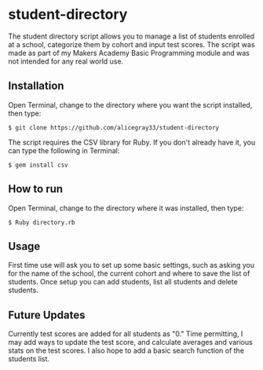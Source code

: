 # student-directory

The student directory script allows you to manage a list of students enrolled at a school, categorize them by cohort and input test scores. The script was made as part of my Makers Academy Basic Programming module and was not intended for any real world use. 

## Installation

Open Terminal, change to the directory where you want the script installed, then type:
```
$ git clone https://github.com/alicegray33/student-directory
```

The script requires the CSV library for Ruby. If you don't already have it, you can type the following in Terminal:
```
$ gem install csv
```

## How to run

Open Terminal, change to the directory where it was installed, then type:
```
$ Ruby directory.rb
```

## Usage

First time use will ask you to set up some basic settings, such as asking you for the name of the school, the current cohort and where to save the list of students. Once setup you can add students, list all students and delete students.

## Future Updates

Currently test scores are added for all students as "0." Time permitting, I may add ways to update the test score, and calculate averages and various stats on the test scores. I also hope to add a basic search function of the students list.
